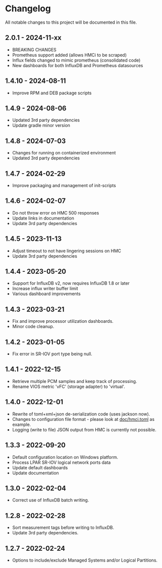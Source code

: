 # Changelog

All notable changes to this project will be documented in this file.

## 2.0.1 - 2024-11-xx
 - BREAKING CHANGES
 - Prometheus support added (allows HMCi to be scraped)
 - Influx fields changed to mimic prometheus (consolidated code)
 - New dashboards for both InfluxDB and Prometheus datasources

## 1.4.10 - 2024-08-11
- Improve RPM and DEB package scripts

## 1.4.9 - 2024-08-06
- Updated 3rd party dependencies
- Update gradle minor version

## 1.4.8 - 2024-07-03
- Changes for running on containerized environment
- Updated 3rd party dependencies

## 1.4.7 - 2024-02-29
- Improve packaging and management of init-scripts

## 1.4.6 - 2024-02-07
- Do not throw error on HMC 500 responses
- Update links in documentation
- Update 3rd party dependencies

## 1.4.5 - 2023-11-13
- Adjust timeout to not have lingering sessions on HMC
- Update 3rd party dependencies

## 1.4.4 - 2023-05-20
- Support for InfluxDB v2, now requires InfluxDB 1.8 or later
- Increase influx writer buffer limit
- Various dashboard improvements

## 1.4.3 - 2023-03-21
- Fix and improve processor utilization dashboards.
- Minor code cleanup.

## 1.4.2 - 2023-01-05
- Fix error in SR-IOV port type being null.

## 1.4.1 - 2022-12-15
- Retrieve multiple PCM samples and keep track of processing.
- Rename VIOS metric 'vFC' (storage adapter) to 'virtual'.

## 1.4.0 - 2022-12-01
- Rewrite of toml+xml+json de-serialization code (uses jackson now).
- Changes to configuration file format - please look at [doc/hmci.toml](doc/hmci.toml) as example.
- Logging (write to file) JSON output from HMC is currently not possible.

## 1.3.3 - 2022-09-20
- Default configuration location on Windows platform.
- Process LPAR SR-IOV logical network ports data
- Update default dashboards
- Update documentation

## 1.3.0 - 2022-02-04
- Correct use of InfluxDB batch writing.

## 1.2.8 - 2022-02-28
- Sort measurement tags before writing to InfluxDB.
- Update 3rd party dependencies.


## 1.2.7 - 2022-02-24
- Options to include/exclude Managed Systems and/or Logical Partitions.
